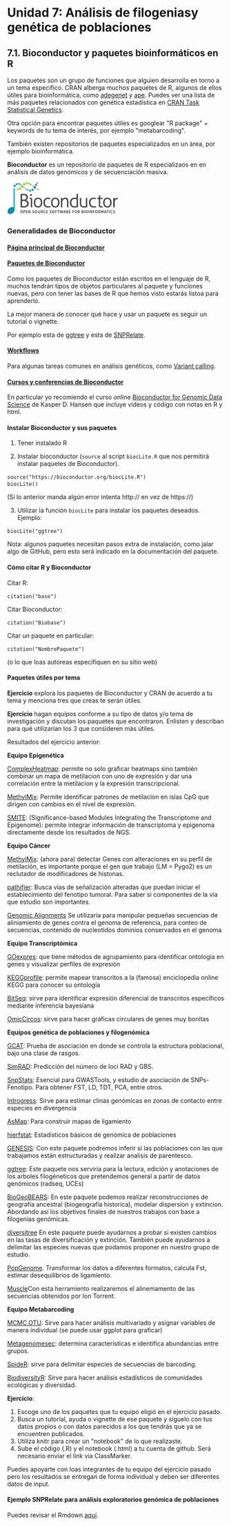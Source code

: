 # Unidad 7: Análisis de filogeniasy genética de poblaciones

## 7.1. Bioconductor y paquetes bioinformáticos en R

Los paquetes son un grupo de funciones que alguien desarrolla en torno a un tema específico. CRAN alberga muchos paquetes de R, algunos de ellos útiles para bioinformática, como [adegenet](http://adegenet.r-forge.r-project.org/) y [ape](https://cran.r-project.org/web/packages/ape/ape.pdf). Puedes ver una lista de más paquetes relacionados con genética estadística en [CRAN Task Statistical Genetics](https://cran.r-project.org/web/views/Genetics.html).

Otra opción para encontrar paquetes útiles es googlear "R package" + keywords de tu tema de interés, por ejemplo "metabarcoding".

También existen repositorios de paquetes especializados en un área, por ejemplo bioinformática.

**Bioconductor** es un repositorio de paquetes de R especializaos en en análisis de datos genómicos y de secuenciación masiva. 

![logo_bioconductor.gif](logo_bioconductor.gif)

### Generalidades de Bioconductor

#### [Página principal de Bioconductor](https://www.bioconductor.org/)

#### [Paquetes de Bioconductor](https://www.bioconductor.org/packages/release/BiocViews.html#___Software)

Como los paquetes de Bioconductor están escritos en el lenguaje de R, muchos tendrán tipos de objetos particulares al paquete y funciones nuevas, pero con tener las bases de R que hemos visto estarás listoa para aprenderlo. 

La mejor manera de conocer qué hace y  usar un paquete es seguir un tutorial o vignette.

Por ejemplo esta de [ggtree](https://www.bioconductor.org/packages/release/bioc/vignettes/ggtree/inst/doc/ggtree.html)  y esta de [SNPRelate](http://corearray.sourceforge.net/tutorials/SNPRelate/).


#### [Workflows](https://www.bioconductor.org/help/workflows/)

Para algunas tareas comunes en análisis genéticos, como [Variant calling](https://www.bioconductor.org/help/course-materials/2014/BioC2014/Lawrence_Tutorial.pdf).


#### [Cursos y conferencias de Bioconductor](https://www.bioconductor.org/help/course-materials/)

En particular yo recomiendo el curso online [Bioconductor for Genomic Data Science](http://kasperdanielhansen.github.io/genbioconductor/) de Kasper D. Hansen que incluye videos y código con notas en R y html. 

#### Instalar Bioconductor y sus paquetes

1) Tener instalado R

2) Instalar bioconductor (`source` al script `biocLite.R` que nos permitirá instalar paquetes de Bioconductor).

```
source("https://bioconductor.org/biocLite.R")
biocLite()
```
(Si lo anterior manda algún error intenta http:// en vez de  https://)

3) Utilizar la función `biocLite` para instalar los paquetes deseados. Ejemplo:

```
biocLite("ggtree")
```

Nota: algunos paquetes necesitan pasos extra de instalación, como jalar algo de GitHub, pero esto será indicado en la documentación del paquete.

#### Cómo citar R y Bioconductor

Citar R:

```
citation("base")
```

Citar Bioconductor:

```
citation("Biobase")
```

Citar un paquete en particular:

```
citation("NombrePaquete")
```
(o lo que loas autoreas especifiquen en su sitio web)


#### Paquetes útiles por tema

**Ejercicio** explora los paquetes de Bioconductor y CRAN de acuerdo a tu tema y menciona tres que creas te serán útiles.

**Ejercicio** hagan equipos conforme a su tipo de datos y/o tema de investigación y discutan los paquetes que encontraron. Enlisten y describan para qué utilizarían los 3 que consideren más útiles.

Resultados del ejercicio anterior:


**Equipo Epigenética**

[ComplexHeatmap](https://bioconductor.org/packages/release/bioc/html/ComplexHeatmap.html): permite no solo graficar heatmaps sino también combinar un mapa de metilacion con uno de expresión y dar una correlación entre la metilacion y la expresión transcripcional.

[MethylMix](https://www.bioconductor.org/packages/release/bioc/html/MethylMix.html): Permite identificar patrones de metilacion en islas CpG que dirigen con cambios en el nivel de expresión.

[SMITE](https://bioconductor.org/packages/release/bioc/html/SMITE.html): (Significance-based Modules Integrating the Transcriptome and Epigenome): permite integrar información de transcriptoma y epigenoma directamente desde los resultados de NGS.

**Equipo Cáncer**

[MethylMix](https://www.bioconductor.org/packages/release/bioc/html/MethylMix.html): (ahora para) detectar Genes con alteraciones en su perfil de metilación, es importante porque el gen que trabajo (LM = Pygo2) es un reclutador de modificadores de histonas.

[pathifier](https://bioconductor.org/packages/release/bioc/html/pathifier.html): Busca vías de señalización alteradas que puedan iniciar el establecimiento del fenotipo tumoral. Para saber si componentes de la vía que estudio son importantes.

[Genomic Alignments](https://bioconductor.org/packages/release/bioc/html/GenomicAlignments.html) Se utilizaría para manipular pequeñas secuencias de aliniamiento de genes contra el genoma de referencia, para conteo de secuencias, contenido de nucleotidos dominios conservados en el genoma


**Equipo Transcriptómica**

[GOexpres](https://bioconductor.org/packages/release/bioc/html/GOexpress.html): que tiene métodos de agrupamiento para identificar ontología en genes y visualizar perfiles de expresión

[KEGGprofile](https://bioconductor.org/packages/release/bioc/html/KEGGprofile.html): permite mapear transcritos a la (famosa) enciclopedia online KEGG para conocer su ontología

[BitSeq](https://bioconductor.org/packages/release/bioc/html/BitSeq.html): sirve para identificar expresión diferencial de transcritos específicos mediante inferencia bayesiana 

[OmicCircos](https://bioconductor.org/packages/release/bioc/html/OmicCircos.html): sirve para hacer gráficas circulares de genes muy bonitas 


**Equipos genética de poblaciones y filogenómica**

[GCAT](https://bioconductor.org/packages/release/bioc/html/gcatest.html): Prueba de asociación en donde se controla la estructura poblacional, bajo una clase de rasgos.

[SimRAD](https://cran.r-project.org/web/packages/SimRAD/index.html): Predicción del número de loci RAD y GBS.

[SnpStats](https://bioconductor.org/packages/release/bioc/html/snpStats.html): Esencial para GWASTools, y estudio de asociación de SNPs-Fenotipo. Para obtener FST, LD, TDT, PCA, entre otros.

[Introgress](https://cran.r-project.org/web/packages/introgress/index.html): Sirve para estimar clinas genómicas en zonas de contacto entre especies en divergencia

[AsMap](https://cran.r-project.org/web/packages/ASMap/index.html): Para construir mapas de ligamiento

[hierfstat](https://cran.r-project.org/web/packages/hierfstat/index.html): Estadísticos básicos de genómica de poblaciones

[GENESIS](https://bioconductor.org/packages/release/bioc/html/GENESIS.html): Con este paquete podremos inferir si las poblaciones con las que trabajamos están estructuradas y realizar analisis de parentesco.


[ggtree](https://github.com/Bioconductor-mirror/ggtree/tree/release-3.3): Este paquete nos serviria para la lectura, edición y anotaciones de los arboles filogéneticos que pretendemos general a partir de datos genómicos (radseq, UCEs)

[BioGeoBEARS](https://cran.r-project.org/web/packages/BioGeoBEARS/index.html):
En este paquete podemos realizar reconstrucciones de geografía ancestral (biogeografía historica), modelar dispersion y extincion. Abordando así los objetivos finales de nuestros trabajos con base a filogenias genómicas.

[diversitree](https://cran.r-project.org/web/packages/diversitree/index.html)
En este paquete puede ayudarnos a probar si existen cambios en las tasas de diversificación y extinción. También puede ayudarnos a delimitar las especies nuevas que podamos proponer en nuestro grupo de estudio.

[PopGenome](https://cran.r-project.org/web/packages/PopGenome/index.html). Transformar los datos a diferentes formatos, calcula Fst, 
estimar desequilibrios de ligamiento.


[Muscle](https://www.bioconductor.org/packages/release/bioc/html/muscle.html)Con esta herramiento realizaremos el alinemamento de las secuencias obtenidos por Ion Torrent.



**Equipo Metabarcoding**

[MCMC.OTU](https://cran.r-project.org/web/packages/MCMC.OTU/index.html): Sirve para hacer análisis multivariado y asignar variables de manera individual (se puede usar ggplot para graficar)

[Metagenomesec](http://bioconductor.org/packages/release/bioc/html/metagenomeSeq.html): determina características e identifica abundancias entre grupos. 

[SpideR](http://spider.r-forge.r-project.org/SpiderWebSite/spider.html): sirve para delimitar especies de secuencias de barcoding.

[BiodiversityR](https://cran.r-project.org/web/packages/BiodiversityR/index.html): Sirve para hacer análisis estadísticos de comunidades ecológicas y  diversidad.


**Ejercicio**: 
1. Escoge uno de los paquetes que tu equipo eligió en el ejercicio pasado. 
2. Busca un tutorial, ayuda o vignette de ese paquete y síguelo con tus datos propios o con datos parecidos a los que tendrás que ya se encuentren publicados. 
3. Utiliza knitr para crear un "notebook" de lo que realizaste. 
4. Sube el código (.R) y el notebook (.html) a tu cuenta de github. Será necesario enviar el link via ClassMarker.

Puedes apoyarte con loas integrantes de tu equipo del ejercicio pasado pero los resultados se entregan de forma individual y deben ser diferentes datos de input. 

#### Ejemplo SNPRelate para análisis exploratorios genómica de poblaciones

Puedes revisar el Rmdown [aquí](../Practicas/Uni7/bin/Ejemplo_SNPRelate.Rmd).